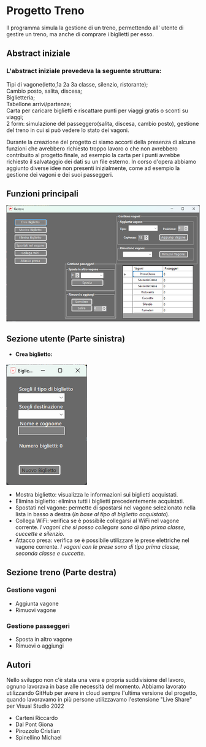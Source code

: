 Progetto Treno
===============
Il programma simula la gestione di un treno, permettendo all' utente di gestire un treno, ma anche di comprare i biglietti per esso.

Abstract iniziale
-----------------
### L'abstract iniziale prevedeva la seguente struttura:

Tipi di vagone(letto,1a 2a 3a classe, silenzio, ristorante);  
Cambio posto, salita, discesa;  
Biglietteria;  
Tabellone arrivi/partenze;  
Carta per caricare biglietti e riscattare punti per viaggi gratis o sconti su viaggi;    
2 form: simulazione del passeggero(salita, discesa, cambio posto), gestione del treno in cui si può vedere lo stato dei vagoni.  

Durante la creazione del progetto ci siamo accorti della presenza di alcune funzioni che avrebbero richiesto troppo lavoro o che non avrebbero contribuito al progetto finale, 
ad esempio la carta per i punti avrebbe richiesto il salvataggio dei dati su un file esterno. In corso d'opera abbiamo aggiunto diverse idee non presenti inizialmente, come ad esempio la gestione dei vagoni e dei suoi passeggeri.

Funzioni principali
-------------------
![](Gestore.png)

## Sezione utente (Parte sinistra)
* #### Crea biglietto:  
![](BigliettoVuoto.png)
* Mostra biglietto: visualizza le informazioni sui biglietti acquistati.
* Elimina biglietto: elimina tutti i biglietti precedentemente acquistati.
* Spostati nel vagone: permette di spostarsi nel vagone selezionato nella lista in basso a destra (*In base al tipo di biglietto acquistato*). 
* Collega WiFi: verifica se è possibile collegarsi al WiFi nel vagone corrente. *I vagoni che si posso collegare sono di tipo prima classe, cuccette e silenzio.*
* Attacco presa: verifica se è possibile utilizzare le prese elettriche nel vagone corrente. *I vagoni con le prese sono di tipo prima classe, seconda classe e cuccette.*

## Sezione treno (Parte destra)
### Gestione vagoni
* Aggiunta vagone
* Rimuovi vagone
### Gestione passeggeri
* Sposta in altro vagone
* Rimuovi o aggiungi

Autori
------
Nello sviluppo non c'è stata una vera e propria suddivisione del lavoro, ognuno lavorava in base alle necessità del momento. Abbiamo lavorato utilizzando GitHub per avere in cloud sempre l'ultima versione del progetto, quando lavoravamo in più persone utilizzavamo l'estensione "Live Share" per Visual Studio 2022
* Carteni Riccardo
* Dal Pont Giona
* Pirozzolo Cristian
* Spinellino Michael
